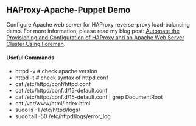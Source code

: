 ## HAProxy-Apache-Puppet Demo
Configure Apache web server for HAProxy reverse-proxy load-balancing demo. For more information, please read my blog post: [Automate the Provisioning and Configuration of HAProxy and an Apache Web Server Cluster Using Foreman](http://wp.me/p1RD28-1ok).

#### Useful Commands
* httpd -v # check apache version
* httpd -t # check syntax of httpd.conf
* cat /etc/httpd/conf/httpd.conf
* cat /etc/httpd/conf.d/15-default.conf
* cat /etc/httpd/conf.d/15-default.conf | grep DocumentRoot
* cat /var/www/html/index.html
* sudo ls -1 /etc/httpd/logs/
* sudo tail -50 /etc/httpd/logs/error_log
